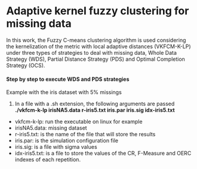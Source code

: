 # Adaptive kernel fuzzy clustering for missing data

In this work, the Fuzzy C-means clustering algorithm is used considering the kernelization of the metric with local adaptive distances (VKFCM-K-LP) under three types of strategies to deal with missing data, Whole Data Strategy (WDS), Partial Distance Strategy (PDS) and Optimal Completion Strategy (OCS).

#### Step by step to execute WDS and PDS strategies
Example with the iris dataset with 5% missings
1. In a file with a .sh extension, the following arguments are passed
 **./vkfcm-k-lp irisNA5.data r-iris5.txt iris.par iris.sig idx-iris5.txt**
 - vkfcm-k-lp: run the executable on linux for example
 - irisNA5.data: missing dataset
 - r-iris5.txt: is the name of the file that will store the results
 - iris.par: is the simulation configuration file
 - iris.sig: is a file with sigma values
 - idx-iris5.txt: is a file to store the values of the CR, F-Measure and OERC indexes of each repetition.
